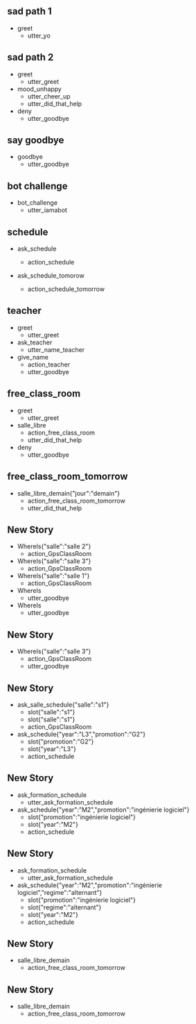 ## sad path 1
* greet
  - utter_yo

## sad path 2
* greet
  - utter_greet
* mood_unhappy
  - utter_cheer_up
  - utter_did_that_help
* deny
  - utter_goodbye

## say goodbye
* goodbye
  - utter_goodbye

## bot challenge
* bot_challenge
  - utter_iamabot

## schedule
* ask_schedule
  - action_schedule

* ask_schedule_tomorow
  - action_schedule_tomorrow

## teacher
* greet
  - utter_greet
* ask_teacher
  - utter_name_teacher
* give_name
  - action_teacher
  - utter_goodbye

## free_class_room

* greet
    - utter_greet
* salle_libre
    - action_free_class_room
    - utter_did_that_help
* deny
  - utter_goodbye

## free_class_room_tomorrow

* salle_libre_demain{"jour":"demain"}
    -  action_free_class_room_tomorrow
    - utter_did_that_help

## New Story

* WhereIs{"salle":"salle 2"}
    - action_GpsClassRoom
* WhereIs{"salle":"salle 3"}
    - action_GpsClassRoom
* WhereIs{"salle":"salle 1"}
    - action_GpsClassRoom
* WhereIs
    - utter_goodbye
* WhereIs
    - utter_goodbye

## New Story

* WhereIs{"salle":"salle 3"}
    - action_GpsClassRoom
    - utter_goodbye

## New Story

* ask_salle_schedule{"salle":"s1"}
    - slot{"salle":"s1"}
    - slot{"salle":"s1"}
    - action_GpsClassRoom
* ask_schedule{"year":"L3","promotion":"G2"}
    - slot{"promotion":"G2"}
    - slot{"year":"L3"}
    - action_schedule

## New Story

* ask_formation_schedule
    - utter_ask_formation_schedule
* ask_schedule{"year":"M2","promotion":"ingénierie logiciel"}
    - slot{"promotion":"ingénierie logiciel"}
    - slot{"year":"M2"}
    - action_schedule

## New Story

* ask_formation_schedule
    - utter_ask_formation_schedule
* ask_schedule{"year":"M2","promotion":"ingénierie logiciel","regime":"alternant"}
    - slot{"promotion":"ingénierie logiciel"}
    - slot{"regime":"alternant"}
    - slot{"year":"M2"}
    - action_schedule

## New Story

* salle_libre_demain
    - action_free_class_room_tomorrow

## New Story

* salle_libre_demain
    - action_free_class_room_tomorrow
